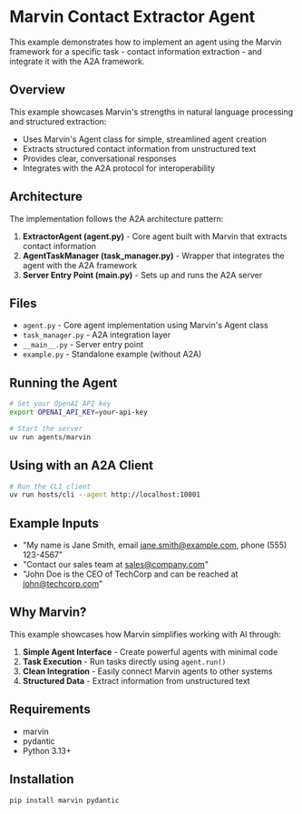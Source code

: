 # Marvin Contact Extractor Agent

This example demonstrates how to implement an agent using the Marvin framework for a specific task - contact information extraction - and integrate it with the A2A framework.

## Overview

This example showcases Marvin's strengths in natural language processing and structured extraction:

- Uses Marvin's Agent class for simple, streamlined agent creation
- Extracts structured contact information from unstructured text
- Provides clear, conversational responses
- Integrates with the A2A protocol for interoperability

## Architecture

The implementation follows the A2A architecture pattern:

1. **ExtractorAgent (agent.py)** - Core agent built with Marvin that extracts contact information
2. **AgentTaskManager (task_manager.py)** - Wrapper that integrates the agent with the A2A framework
3. **Server Entry Point (__main__.py)** - Sets up and runs the A2A server

## Files

- `agent.py` - Core agent implementation using Marvin's Agent class
- `task_manager.py` - A2A integration layer
- `__main__.py` - Server entry point
- `example.py` - Standalone example (without A2A)

## Running the Agent

```bash
# Set your OpenAI API key
export OPENAI_API_KEY=your-api-key

# Start the server
uv run agents/marvin
```

## Using with an A2A Client

```bash
# Run the CLI client
uv run hosts/cli --agent http://localhost:10001
```

## Example Inputs

- "My name is Jane Smith, email jane.smith@example.com, phone (555) 123-4567"
- "Contact our sales team at sales@company.com"
- "John Doe is the CEO of TechCorp and can be reached at john@techcorp.com"

## Why Marvin?

This example showcases how Marvin simplifies working with AI through:

1. **Simple Agent Interface** - Create powerful agents with minimal code
2. **Task Execution** - Run tasks directly using `agent.run()`
3. **Clean Integration** - Easily connect Marvin agents to other systems
4. **Structured Data** - Extract information from unstructured text

## Requirements

- marvin
- pydantic
- Python 3.13+

## Installation

```
pip install marvin pydantic
``` 